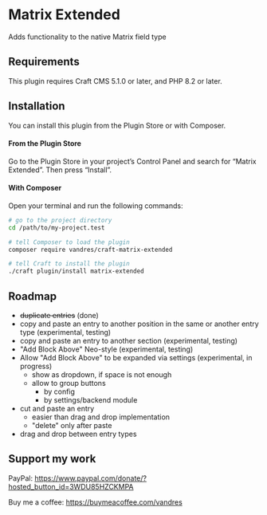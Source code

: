# Matrix Extended

Adds functionality to the native Matrix field type

## Requirements

This plugin requires Craft CMS 5.1.0 or later, and PHP 8.2 or later.

## Installation

You can install this plugin from the Plugin Store or with Composer.

#### From the Plugin Store

Go to the Plugin Store in your project’s Control Panel and search for “Matrix Extended”. Then press “Install”.

#### With Composer

Open your terminal and run the following commands:

```bash
# go to the project directory
cd /path/to/my-project.test

# tell Composer to load the plugin
composer require vandres/craft-matrix-extended

# tell Craft to install the plugin
./craft plugin/install matrix-extended
```

## Roadmap

- ~~duplicate entries~~ (done)
- copy and paste an entry to another position in the same or another entry type (experimental, testing)
- copy and paste an entry to another section (experimental, testing)
- "Add Block Above" Neo-style (experimental, testing)
- Allow "Add Block Above" to be expanded via settings (experimental, in progress)
  - show as dropdown, if space is not enough 
  - allow to group buttons
    - by config
    - by settings/backend module
- cut and paste an entry
  - easier than drag and drop implementation
  - "delete" only after paste
- drag and drop between entry types

## Support my work

PayPal: https://www.paypal.com/donate/?hosted_button_id=3WDU85HZCKMPA

Buy me a coffee: https://buymeacoffee.com/vandres

